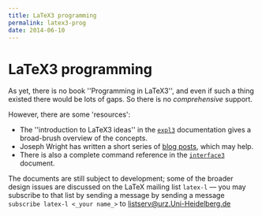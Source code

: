 ```yaml
---
title: LaTeX3 programming
permalink: latex3-prog
date: 2014-06-10
---
```

# LaTeX3 programming


As yet, there is no book ''Programming in LaTeX3'', and even if
such a thing existed there would be lots of gaps.  So there is no
_comprehensive_ support.


However, there are some 'resources':
  

-  The ''introduction to LaTeX3 ideas'' in the [`expl3`](https://ctan.org/pkg/expl3)
    documentation gives a broad-brush overview of the concepts.
-  Joseph Wright has written a short series of 
    [blog posts](https://www.texdev.net/index.php?s=programming+latex3),
    which may help.
-  There is also a complete command reference in the
    [`interface3`](https://ctan.org/pkg/l3kernel) document.




The documents are still subject to development; some of the broader
design issues are discussed on the LaTeX mailing list
`latex-l`&nbsp;&mdash; you may subscribe to that list by sending a
message by sending a message
  `subscribe latex-l <_your name_>`
to <a href="mailto:listserv@urz.Uni-Heidelberg.de">listserv@urz.Uni-Heidelberg.de</a>




